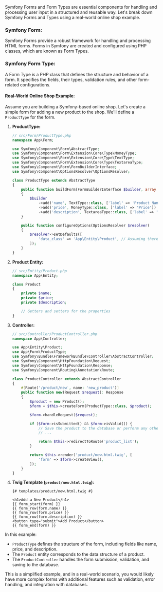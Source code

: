 Symfony Forms and Form Types are essential components for handling and processing user input in a structured and reusable way. Let's break down Symfony Forms and Types using a real-world online shop example.

### Symfony Form:
Symfony Forms provide a robust framework for handling and processing HTML forms. Forms in Symfony are created and configured using PHP classes, which are known as Form Types.

### Symfony Form Type:
A Form Type is a PHP class that defines the structure and behavior of a form. It specifies the fields, their types, validation rules, and other form-related configurations.

#### Real-World Online Shop Example:

Assume you are building a Symfony-based online shop. Let's create a simple form for adding a new product to the shop. We'll define a `ProductType` for the form.

1. **ProductType:**
   ```php
   // src/Form/ProductType.php
   namespace App\Form;

   use Symfony\Component\Form\AbstractType;
   use Symfony\Component\Form\Extension\Core\Type\MoneyType;
   use Symfony\Component\Form\Extension\Core\Type\TextType;
   use Symfony\Component\Form\Extension\Core\Type\TextareaType;
   use Symfony\Component\Form\FormBuilderInterface;
   use Symfony\Component\OptionsResolver\OptionsResolver;

   class ProductType extends AbstractType
   {
       public function buildForm(FormBuilderInterface $builder, array $options)
       {
           $builder
               ->add('name', TextType::class, ['label' => 'Product Name'])
               ->add('price', MoneyType::class, ['label' => 'Price'])
               ->add('description', TextareaType::class, ['label' => 'Description']);
       }

       public function configureOptions(OptionsResolver $resolver)
       {
           $resolver->setDefaults([
               'data_class' => 'App\Entity\Product', // Assuming there's a Product entity
           ]);
       }
   }
   ```

2. **Product Entity:**
   ```php
   // src/Entity/Product.php
   namespace App\Entity;

   class Product
   {
       private $name;
       private $price;
       private $description;

       // Getters and setters for the properties
   }
   ```

3. **Controller:**
   ```php
   // src/Controller/ProductController.php
   namespace App\Controller;

   use App\Entity\Product;
   use App\Form\ProductType;
   use Symfony\Bundle\FrameworkBundle\Controller\AbstractController;
   use Symfony\Component\HttpFoundation\Request;
   use Symfony\Component\HttpFoundation\Response;
   use Symfony\Component\Routing\Annotation\Route;

   class ProductController extends AbstractController
   {
       #[Route('/product/new', name: 'new_product')]
       public function new(Request $request): Response
       {
           $product = new Product();
           $form = $this->createForm(ProductType::class, $product);

           $form->handleRequest($request);

           if ($form->isSubmitted() && $form->isValid()) {
               // Save the product to the database or perform any other necessary action
               // ...

               return $this->redirectToRoute('product_list');
           }

           return $this->render('product/new.html.twig', [
               'form' => $form->createView(),
           ]);
       }
   }
   ```

4. **Twig Template (`product/new.html.twig`):**
   ```twig
   {# templates/product/new.html.twig #}

   <h1>Add a New Product</h1>
   {{ form_start(form) }}
   {{ form_row(form.name) }}
   {{ form_row(form.price) }}
   {{ form_row(form.description) }}
   <button type="submit">Add Product</button>
   {{ form_end(form) }}
   ```

In this example:
- `ProductType` defines the structure of the form, including fields like name, price, and description.
- The `Product` entity corresponds to the data structure of a product.
- The `ProductController` handles the form submission, validation, and saving to the database.

This is a simplified example, and in a real-world scenario, you would likely have more complex forms with additional features such as validation, error handling, and integration with databases.
